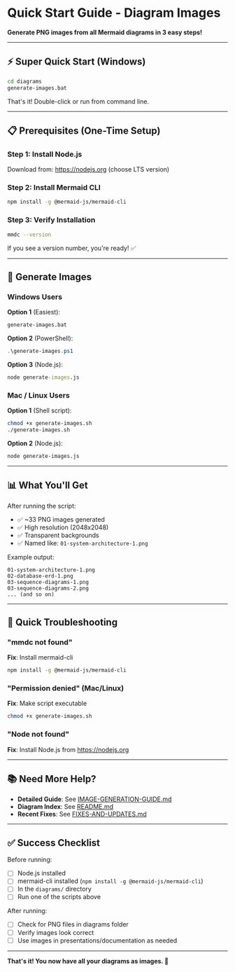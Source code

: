 # Quick Start Guide - Diagram Images

**Generate PNG images from all Mermaid diagrams in 3 easy steps!**

---

## ⚡ Super Quick Start (Windows)

```cmd
cd diagrams
generate-images.bat
```

That's it! Double-click or run from command line.

---

## 📋 Prerequisites (One-Time Setup)

### Step 1: Install Node.js
Download from: https://nodejs.org (choose LTS version)

### Step 2: Install Mermaid CLI
```bash
npm install -g @mermaid-js/mermaid-cli
```

### Step 3: Verify Installation
```bash
mmdc --version
```

If you see a version number, you're ready! ✅

---

## 🚀 Generate Images

### Windows Users

**Option 1** (Easiest):
```cmd
generate-images.bat
```

**Option 2** (PowerShell):
```powershell
.\generate-images.ps1
```

**Option 3** (Node.js):
```cmd
node generate-images.js
```

### Mac / Linux Users

**Option 1** (Shell script):
```bash
chmod +x generate-images.sh
./generate-images.sh
```

**Option 2** (Node.js):
```bash
node generate-images.js
```

---

## 📊 What You'll Get

After running the script:
- ✅ ~33 PNG images generated
- ✅ High resolution (2048x2048)
- ✅ Transparent backgrounds
- ✅ Named like: `01-system-architecture-1.png`

Example output:
```
01-system-architecture-1.png
02-database-erd-1.png
03-sequence-diagrams-1.png
03-sequence-diagrams-2.png
... (and so on)
```

---

## 🐛 Quick Troubleshooting

### "mmdc not found"
**Fix**: Install mermaid-cli
```bash
npm install -g @mermaid-js/mermaid-cli
```

### "Permission denied" (Mac/Linux)
**Fix**: Make script executable
```bash
chmod +x generate-images.sh
```

### "Node not found"
**Fix**: Install Node.js from https://nodejs.org

---

## 📚 Need More Help?

- **Detailed Guide**: See [IMAGE-GENERATION-GUIDE.md](./IMAGE-GENERATION-GUIDE.md)
- **Diagram Index**: See [README.md](./README.md)
- **Recent Fixes**: See [FIXES-AND-UPDATES.md](./FIXES-AND-UPDATES.md)

---

## ✅ Success Checklist

Before running:
- [ ] Node.js installed
- [ ] mermaid-cli installed (`npm install -g @mermaid-js/mermaid-cli`)
- [ ] In the `diagrams/` directory
- [ ] Run one of the scripts above

After running:
- [ ] Check for PNG files in diagrams folder
- [ ] Verify images look correct
- [ ] Use images in presentations/documentation as needed

---

**That's it! You now have all your diagrams as images. 🎉**
